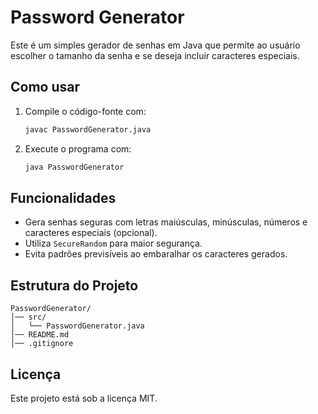 # Password Generator

Este é um simples gerador de senhas em Java que permite ao usuário escolher o tamanho da senha e se deseja incluir caracteres especiais.

## Como usar

1. Compile o código-fonte com:
   ```sh
   javac PasswordGenerator.java
   ```
2. Execute o programa com:
   ```sh
   java PasswordGenerator
   ```

## Funcionalidades

- Gera senhas seguras com letras maiúsculas, minúsculas, números e caracteres especiais (opcional).
- Utiliza `SecureRandom` para maior segurança.
- Evita padrões previsíveis ao embaralhar os caracteres gerados.

## Estrutura do Projeto

```
PasswordGenerator/
│── src/
│   └── PasswordGenerator.java
│── README.md
│── .gitignore
```

## Licença

Este projeto está sob a licença MIT.
